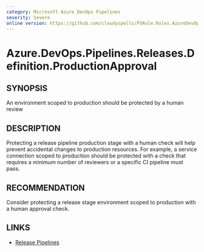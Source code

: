```yaml
---
category: Microsoft Azure DevOps Pipelines
severity: Severe
online version: https://github.com/cloudyspells/PSRule.Rules.AzureDevOps/blob/main/src/PSRule.Rules.AzureDevOps/en/Azure.DevOps.Pipelines.Releases.Definition.ProductionApproval.md
---
```


# Azure.DevOps.Pipelines.Releases.Definition.ProductionApproval

## SYNOPSIS

An environment scoped to production should be protected by a human review

## DESCRIPTION

Protecting a release pipeline production stage with a human check will help prevent
accidental changes to production resources. For example, a service connection scoped
to production should be protected with a check that requires a minimum number of
reviewers or a specific CI pipeline must pass.

## RECOMMENDATION

Consider protecting a release stage environment scoped to production with a human
approval check.

## LINKS

- [Release Pipelines](https://docs.microsoft.com/en-us/azure/devops/pipelines/release/?view=azure-devops)
